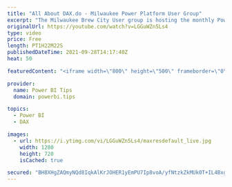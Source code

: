 ```yaml
---
title: "All About DAX.do - Milwaukee Power Platform User Group"
excerpt: "The Milwaukee Brew City User group is hosting the monthly Power BI User Group meeting.  Kevin Arnold Director of Architecture from Expert Analytics will be providing us a full demo of the website DAX.do  Visit PowerBI.tips : https://powerbi.tips  Visit Chicago User Group:  https://community.powerbi.com/t5/Chicago-Power-BI-User-Group/gh-p/pbi_chicago_usergroup"
originalUrl: https://youtube.com/watch?v=LGGuWZn5Ls4
type: video
price: Free
length: PT1H22M22S
publishedDateTime: 2021-09-28T14:17:40Z
heat: 50

featuredContent: "<iframe width=\"800\" height=\"500\" frameborder=\"0\" src=\"https://www.youtube.com/embed/LGGuWZn5Ls4\" allow=\"accelerometer; autoplay; encrypted-media; gyroscope; picture-in-picture\" allowfullscreen></iframe>"

provider:
  name: Power BI Tips
  domain: powerbi.tips

topics:
  - Power BI
  - DAX

images:
  - url: https://i.ytimg.com/vi/LGGuWZn5Ls4/maxresdefault_live.jpg
    width: 1280
    height: 720
    isCached: true

secured: "BH8XHgZAQmyNQd8IqkAlKrJOHER1yEmPU7Ip8voA/yfNtzkZkMUk0T+IL4Bxgv6mIgoho8pgVvCPSs5zUboctSUUzXe97eVZwf0t/nE5Z1n0SQAl3By7oE+1/iqqQrOOOUyLcs9AMD09r4AwGwG05s2nPaRnUUYgO8YEVD2DG8E0loUzL1aF3iRTu2o/7EWGpRPixrsmaV5oos9YwG7lsI5n4NUNPDXbTnIbi6WAuHD/qS+Km+BhrXIJNNv8kfgToZUJjvHLhN3XWkbfkLn6p1ZRkSPevjkqtD7VYy51zPADq+44iLuogswy8SHK2KDDAedB6vly0hkPUiZAp+6Z9Vtt7fJ0R/+98RH6ervgpQz8RzAqStvXKblLCp1i2oJO46Gbb0FPsp2mHx8Kaj5SgdwIlxo9vBLzL3bq0EcKygU=;t0jzru3MtUO0AeNVe26uCA=="
---
```



